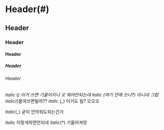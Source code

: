 # Header(#)
## Header
### Header
#### Header
##### Header
###### Header

*italic* (*) 이거 쓰면 기울어지나 오 뭐야안되는데
*italic* (여기 안에 쓰나?) 아니네 그럼 *italic*(*)붙여쓰면될까??
_italic_ (_) 이거도 됨? 오오오

_italic_(_) 굳이 안띄워도되는건가


_italic_ 이렇게하면안되네
*italic*(*) 기울어져랏
